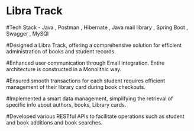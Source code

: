 # Libra Track 
#Tech Stack - Java , Postman , Hibernate , Java mail library , Spring Boot , Swagger , MySQl

#Designed a Libra Track, offering a comprehensive solution for efficient administration of books and student records.

#Enhanced user communication through Email integration. Entire architecture is constructed in a Monolithic way.

#Ensured smooth transactions for each student requires efficient management of their library card during book checkouts.

#Implemented a smart data management, simplifying the retrieval of specific info about authors, books, Library cards.

#Developed various RESTful APIs to facilitate operations such as student and book additions and book searches.
